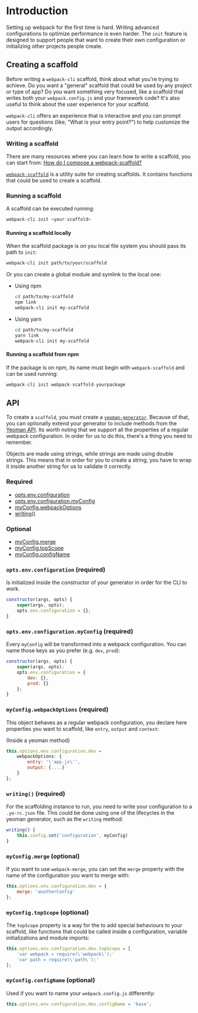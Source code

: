# Introduction

Setting up webpack for the first time is hard. Writing advanced configurations to optimize performance is even harder. The `init` feature is designed to support people that want to create their own configuration or initializing other projects people create.

## Creating a scaffold

Before writing a `webpack-cli` scaffold, think about what you're trying to achieve. Do you want a "general" scaffold that could be used by any project or type of app? Do you want something very focused, like a scaffold that writes both your `webpack.config.js` and your framework code? It's also useful to think about the user experience for your scaffold.

`webpack-cli` offers an experience that is interactive and you can prompt users for questions (like, "What is your entry point?") to help customize the output accordingly.

### Writing a scaffold

There are many resources where you can learn how to write a scaffold, you can start from: [How do I compose a
webpack-scaffold?](https://github.com/evenstensberg/webpack-scaffold-demo)


[`webpack-scaffold`](./packages/webpack-scaffold) is a utility suite for creating scaffolds. It contains functions that could be used to create a scaffold.


### Running a scaffold

A scaffold can be executed running: 

```js
webpack-cli init <your-scaffold>
```

#### Running a scaffold locally
When the scaffold package is on you local file system you should pass its path to `init`:

```bash
webpack-cli init path/to/your/scaffold
```

Or you can create a global module and symlink to the local one:

* Using npm

	```bash
	cd path/to/my-scaffold
	npm link
	webpack-cli init my-scaffold
	```

* Using yarn

	```bash
	cd path/to/my-scaffold
	yarn link
	webpack-cli init my-scaffold

#### Running a scaffold from npm

If the package is on npm, its name must begin with `webpack-scaffold` and can be used running:

```js
webpack-cli init webpack-scaffold-yourpackage
```


## API

To create a `scaffold`, you must create a [`yeoman-generator`](http://yeoman.io/authoring/). Because of that, you can optionally extend your generator to include methods from the [Yeoman API](http://yeoman.io/learning/). Its worth noting that we support all the properties of a regular webpack configuration. In order for us to do this, there's a thing you need to remember.

Objects are made using strings, while strings are made using double strings. This means that in order for you to create a string, you have to wrap it inside another string for us to validate it correctly.

### Required
- [opts.env.configuration](#`opts.env.configuration`-(required))
- [opts.env.configuration.myConfig](#`opts.env.configuration.myConfig`-(required))
- [myConfig.webpackOptions](#`myConfig.webpackOptions`-(required))
- [writing()](#`writing()`-(required))
  
### Optional
- [myConfig.merge](#`myConfig.merge`-(optional))
- [myConfig.topScope](#`myConfig.topScope`-(optional))
- [myConfig.configName](#`myConfig.configName`-(optional))

### `opts.env.configuration` (required)

Is initialized inside the constructor of your generator in order for the CLI to work.

```js
constructor(args, opts) {
	super(args, opts);
	opts.env.configuration = {};
}
```

### `opts.env.configuration.myConfig` (required)

Every `myConfig` will be transformed into a webpack configuration. You can name those keys as you prefer (e.g. `dev`, `prod`):

```js
constructor(args, opts) {
	super(args, opts);
	opts.env.configuration = {
		dev: {},
		prod: {}
	};
}
```

### `myConfig.webpackOptions` (required)

This object behaves as a regular webpack configuration, you declare here  properties you want to scaffold, like `entry`, `output` and `context`:

(Inside a yeoman method)

```js
this.options.env.configuration.dev = 
	webpackOptions: {
		entry: '\'app.js\'',
		output: {....}
	}
};
```

### `writing()` (required)

For the scaffolding instance to run, you need to write your configuration to a `.yo-rc.json` file. This could be done using one of the lifecycles in the yeoman generator, such as the `writing` method:

```js
writing() {
	this.config.set('configuration', myConfig)
}
```

### `myConfig.merge` (optional)

If you want to use `webpack-merge`, you can set the `merge` property with the name of the configuration you want to merge with:

```js
this.options.env.configuration.dev = {
	merge: 'anotherConfig'
};
```

### `myConfig.topScope` (optional)

The `topScope` property is a way for the to add special behaviours to your scaffold, like functions that could be called inside a configuration, variable initializations and module imports:

```js
this.options.env.configuration.dev.topScope = [
	'var webpack = require(\'webpack\');'
	'var path = require(\'path\');'
];
```

### `myConfig.configName` (optional)

Used if you want to name your `webpack.config.js` differently:

```js
this.options.env.configuration.dev.configName = 'base';
```
